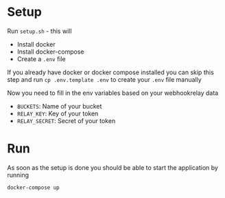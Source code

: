 # Setup

Run `setup.sh` - this will
* Install docker
* Install docker-compose
* Create a `.env` file

If you already have docker or docker compose installed you can skip this step and run `cp .env.template .env` to create your `.env` file manually

Now you need to fill in the env variables based on your webhookrelay data
* `BUCKETS`: Name of your bucket
* `RELAY_KEY`: Key of your token
*  `RELAY_SECRET`: Secret of your token

# Run

As soon as the setup is done you should be able to start the application by running

```
docker-compose up
```